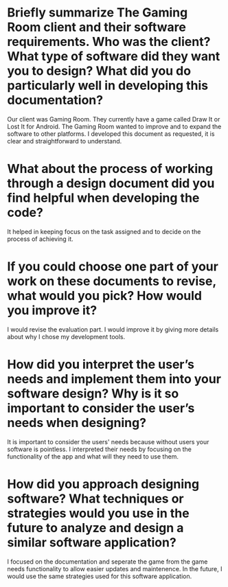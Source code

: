 # Briefly summarize The Gaming Room client and their software requirements. Who was the client? What type of software did they want you to design? What did you do particularly well in developing this documentation?
Our client was Gaming Room. They currently have a game called Draw It or Lost It for Android. The Gaming Room wanted to improve and to expand the software to other platforms. I developed this document as requested, it is clear and straightforward to understand.

# What about the process of working through a design document did you find helpful when developing the code?
It helped in keeping focus on the task assigned and to decide on the process of achieving it.

# If you could choose one part of your work on these documents to revise, what would you pick? How would you improve it?
I would revise the evaluation part. I would improve it by giving more details about why I chose my development tools. 

# How did you interpret the user’s needs and implement them into your software design? Why is it so important to consider the user’s needs when designing?
It is important to consider the users' needs because without users your software is pointless. I interpreted their needs by focusing on the functionality of the app and what will they need to use them. 

# How did you approach designing software? What techniques or strategies would you use in the future to analyze and design a similar software application?
I focused on the documentation and seperate the game from the game needs functionality to allow easier updates and maintenence. In the future, I would use the same strategies used for this software application.
